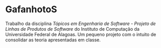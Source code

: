 GafanhotoS
==========

Trabalho da disciplina *Tópicos em Engenharia de Software - Projeto de Linhas de Produtos de Software* do Instituto de Computação da Universidade Federal de Alagoas. Um pequeno projeto com o intuito de consolidar as teoria apresentadas em classe.
